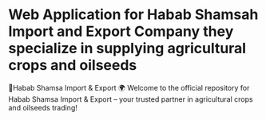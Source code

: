 # Web Application for Habab Shamsah Import and Export Company they specialize in supplying agricultural crops and oilseeds 
🌾Habab Shamsa Import &amp; Export 🌍 Welcome to the official repository for Habab Shamsa Import &amp; Export – your trusted partner in agricultural crops and oilseeds trading!
